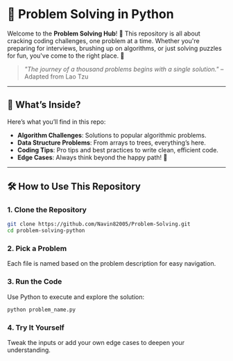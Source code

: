 # 🚀 Problem Solving in Python

Welcome to the **Problem Solving Hub**! 🌟 This repository is all about cracking coding challenges, one problem at a time. Whether you're preparing for interviews, brushing up on algorithms, or just solving puzzles for fun, you've come to the right place. 🎯

> *"The journey of a thousand problems begins with a single solution."* – Adapted from Lao Tzu  

---

## 📖 What’s Inside?

Here’s what you’ll find in this repo:

- **Algorithm Challenges**: Solutions to popular algorithmic problems.
- **Data Structure Problems**: From arrays to trees, everything’s here.
- **Coding Tips**: Pro tips and best practices to write clean, efficient code.
- **Edge Cases**: Always think beyond the happy path! 🌟

---

## 🛠 How to Use This Repository

### 1. **Clone the Repository**  
   ```bash
   git clone https://github.com/Navin82005/Problem-Solving.git
   cd problem-solving-python
   ```
  
### 2. **Pick a Problem**
   Each file is named based on the problem description for easy navigation.

### 3. **Run the Code**
   Use Python to execute and explore the solution:
   ```bash
   python problem_name.py
   ```
### 4. **Try It Yourself**
  Tweak the inputs or add your own edge cases to deepen your understanding.


